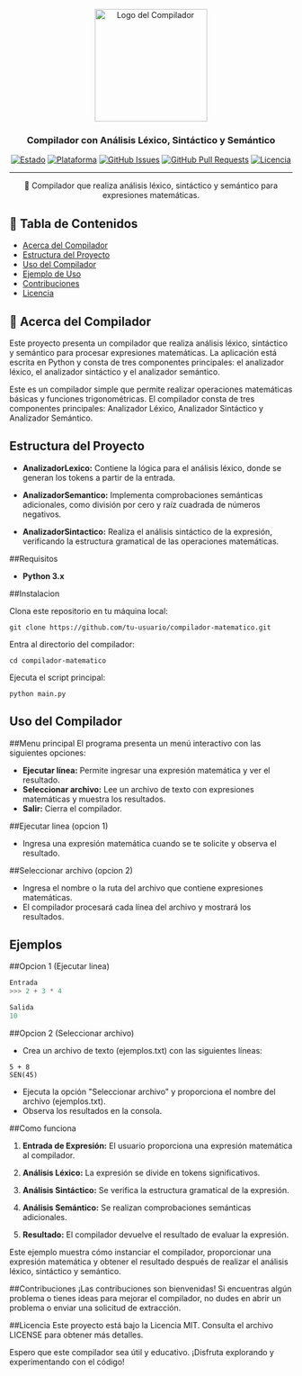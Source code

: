 <p align="center">
  <img width=200px height=200px src="https://cdn-icons-png.flaticon.com/512/7439/7439625.png" alt="Logo del Compilador">
</p>

<h3 align="center">Compilador con Análisis Léxico, Sintáctico y Semántico</h3>

<div align="center">

[![Estado](https://img.shields.io/badge/estado-activo-success.svg)]()
[![Plataforma](https://img.shields.io/badge/plataforma-cualquiera-brightgreen.svg)](https://www.tupaginawebdelcompilador.com)
[![GitHub Issues](https://img.shields.io/github/issues/tuusuario/turepo.svg)](https://github.com/tuusuario/turepo/issues)
[![GitHub Pull Requests](https://img.shields.io/github/issues-pr/tuusuario/turepo.svg)](https://github.com/tuusuario/turepo/pulls)
[![Licencia](https://img.shields.io/badge/licencia-MIT-blue.svg)](/LICENSE)

</div>

---

<p align="center"> 🧮 Compilador que realiza análisis léxico, sintáctico y semántico para expresiones matemáticas.
    <br> 
</p>

## 📝 Tabla de Contenidos

- [Acerca del Compilador](#acerca_del_compilador)
- [Estructura del Proyecto](#estructura_del_proyecto)
- [Uso del Compilador](#uso_del_compilador)
- [Ejemplo de Uso](#ejemplo_de_uso)
- [Contribuciones](#contribuciones)
- [Licencia](#licencia)

## 🧐 Acerca del Compilador <a name = "acerca_del_compilador"></a>

Este proyecto presenta un compilador que realiza análisis léxico, sintáctico y semántico para procesar expresiones matemáticas. La aplicación está escrita en Python y consta de tres componentes principales: el analizador léxico, el analizador sintáctico y el analizador semántico.

Este es un compilador simple que permite realizar operaciones matemáticas básicas y funciones trigonométricas. El compilador consta de tres componentes principales: Analizador Léxico, Analizador Sintáctico y Analizador Semántico.

## Estructura del Proyecto <a name = "estructura_del_proyecto"></a>

- **AnalizadorLexico:** Contiene la lógica para el análisis léxico, donde se generan los tokens a partir de la entrada.
  
- **AnalizadorSemantico:** Implementa comprobaciones semánticas adicionales, como división por cero y raíz cuadrada de números negativos.

- **AnalizadorSintactico:** Realiza el análisis sintáctico de la expresión, verificando la estructura gramatical de las operaciones matemáticas.

##Requisitos

- **Python 3.x**

##Instalacion

Clona este repositorio en tu máquina local:
``` 
git clone https://github.com/tu-usuario/compilador-matematico.git
```
Entra al directorio del compilador:
``` 
cd compilador-matematico

```
Ejecuta el script principal:
``` 
python main.py

```

## Uso del Compilador <a name = "uso_del_compilador"></a>

##Menu principal
El programa presenta un menú interactivo con las siguientes opciones:

- **Ejecutar línea:** Permite ingresar una expresión matemática y ver el resultado.
- **Seleccionar archivo:** Lee un archivo de texto con expresiones matemáticas y muestra los resultados.
- **Salir:** Cierra el compilador.

##Ejecutar linea (opcion 1)

- Ingresa una expresión matemática cuando se te solicite y observa el resultado.

##Seleccionar archivo (opcion 2)

- Ingresa el nombre o la ruta del archivo que contiene expresiones matemáticas.
- El compilador procesará cada línea del archivo y mostrará los resultados.

## Ejemplos <a name = "ejemplo_de_uso"></a>
##Opcion 1 (Ejecutar linea)
```python
Entrada
>>> 2 + 3 * 4

Salida
10

```
##Opcion 2 (Seleccionar archivo)
- Crea un archivo de texto (ejemplos.txt) con las siguientes líneas:
```
5 + 8
SEN(45)
```
- Ejecuta la opción "Seleccionar archivo" y proporciona el nombre del archivo (ejemplos.txt).
- Observa los resultados en la consola.


##Como funciona

1. **Entrada de Expresión:** El usuario proporciona una expresión matemática al compilador.

2. **Análisis Léxico:** La expresión se divide en tokens significativos.

3. **Análisis Sintáctico:** Se verifica la estructura gramatical de la expresión.

4. **Análisis Semántico:** Se realizan comprobaciones semánticas adicionales.

5. **Resultado:** El compilador devuelve el resultado de evaluar la expresión.


Este ejemplo muestra cómo instanciar el compilador, proporcionar una expresión matemática y obtener el resultado después de realizar el análisis léxico, sintáctico y semántico.

##Contribuciones <a name = "contribuciones"></a>
¡Las contribuciones son bienvenidas! Si encuentras algún problema o tienes ideas para mejorar el compilador, no dudes en abrir un problema o enviar una solicitud de extracción.

##Licencia <a name = "licencia"></a>
Este proyecto está bajo la Licencia MIT. Consulta el archivo LICENSE para obtener más detalles.

Espero que este compilador sea útil y educativo. ¡Disfruta explorando y experimentando con el código!
